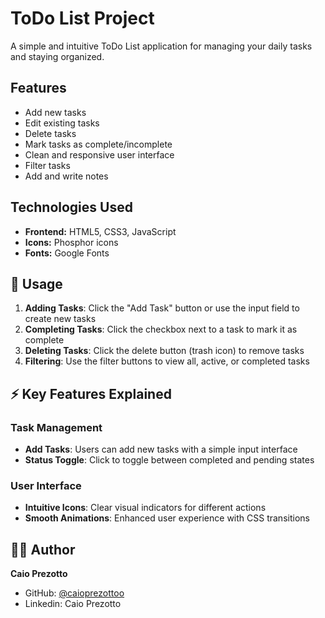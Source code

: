 # ToDo List Project

A simple and intuitive ToDo List application for managing your daily tasks and staying organized.

## Features

- Add new tasks
- Edit existing tasks
- Delete tasks
- Mark tasks as complete/incomplete
- Clean and responsive user interface
- Filter tasks
- Add and write notes

## Technologies Used

- **Frontend:** HTML5, CSS3, JavaScript
- **Icons:** Phosphor icons
- **Fonts:** Google Fonts

## 🎯 Usage

1. **Adding Tasks**: Click the "Add Task" button or use the input field to create new tasks
2. **Completing Tasks**: Click the checkbox next to a task to mark it as complete
4. **Deleting Tasks**: Click the delete button (trash icon) to remove tasks
5. **Filtering**: Use the filter buttons to view all, active, or completed tasks

## ⚡ Key Features Explained

### Task Management
- **Add Tasks**: Users can add new tasks with a simple input interface
- **Status Toggle**: Click to toggle between completed and pending states

### User Interface
- **Intuitive Icons**: Clear visual indicators for different actions
- **Smooth Animations**: Enhanced user experience with CSS transitions

## 👨‍💻 Author

**Caio Prezotto**
- GitHub: [@caioprezottoo](https://github.com/caioprezottoo)
- Linkedin: Caio Prezotto
